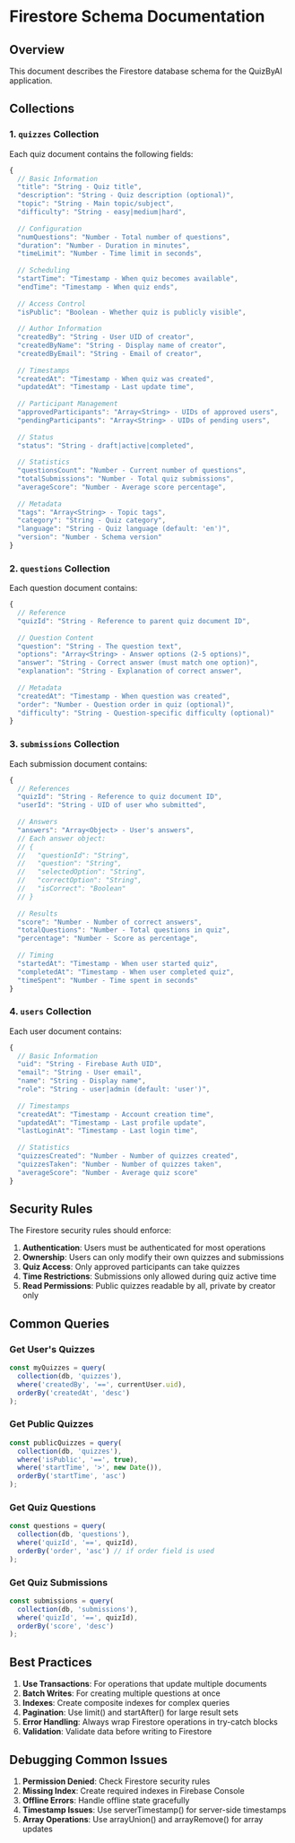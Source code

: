 # Firestore Schema Documentation

## Overview
This document describes the Firestore database schema for the QuizByAI application.

## Collections

### 1. `quizzes` Collection

Each quiz document contains the following fields:

```javascript
{
  // Basic Information
  "title": "String - Quiz title",
  "description": "String - Quiz description (optional)",
  "topic": "String - Main topic/subject",
  "difficulty": "String - easy|medium|hard",
  
  // Configuration
  "numQuestions": "Number - Total number of questions",
  "duration": "Number - Duration in minutes",
  "timeLimit": "Number - Time limit in seconds",
  
  // Scheduling
  "startTime": "Timestamp - When quiz becomes available",
  "endTime": "Timestamp - When quiz ends",
  
  // Access Control
  "isPublic": "Boolean - Whether quiz is publicly visible",
  
  // Author Information
  "createdBy": "String - User UID of creator",
  "createdByName": "String - Display name of creator",
  "createdByEmail": "String - Email of creator",
  
  // Timestamps
  "createdAt": "Timestamp - When quiz was created",
  "updatedAt": "Timestamp - Last update time",
  
  // Participant Management
  "approvedParticipants": "Array<String> - UIDs of approved users",
  "pendingParticipants": "Array<String> - UIDs of pending users",
  
  // Status
  "status": "String - draft|active|completed",
  
  // Statistics
  "questionsCount": "Number - Current number of questions",
  "totalSubmissions": "Number - Total quiz submissions",
  "averageScore": "Number - Average score percentage",
  
  // Metadata
  "tags": "Array<String> - Topic tags",
  "category": "String - Quiz category",
  "language": "String - Quiz language (default: 'en')",
  "version": "Number - Schema version"
}
```

### 2. `questions` Collection

Each question document contains:

```javascript
{
  // Reference
  "quizId": "String - Reference to parent quiz document ID",
  
  // Question Content
  "question": "String - The question text",
  "options": "Array<String> - Answer options (2-5 options)",
  "answer": "String - Correct answer (must match one option)",
  "explanation": "String - Explanation of correct answer",
  
  // Metadata
  "createdAt": "Timestamp - When question was created",
  "order": "Number - Question order in quiz (optional)",
  "difficulty": "String - Question-specific difficulty (optional)"
}
```

### 3. `submissions` Collection

Each submission document contains:

```javascript
{
  // References
  "quizId": "String - Reference to quiz document ID",
  "userId": "String - UID of user who submitted",
  
  // Answers
  "answers": "Array<Object> - User's answers",
  // Each answer object:
  // {
  //   "questionId": "String",
  //   "question": "String",
  //   "selectedOption": "String",
  //   "correctOption": "String",
  //   "isCorrect": "Boolean"
  // }
  
  // Results
  "score": "Number - Number of correct answers",
  "totalQuestions": "Number - Total questions in quiz",
  "percentage": "Number - Score as percentage",
  
  // Timing
  "startedAt": "Timestamp - When user started quiz",
  "completedAt": "Timestamp - When user completed quiz",
  "timeSpent": "Number - Time spent in seconds"
}
```

### 4. `users` Collection

Each user document contains:

```javascript
{
  // Basic Information
  "uid": "String - Firebase Auth UID",
  "email": "String - User email",
  "name": "String - Display name",
  "role": "String - user|admin (default: 'user')",
  
  // Timestamps
  "createdAt": "Timestamp - Account creation time",
  "updatedAt": "Timestamp - Last profile update",
  "lastLoginAt": "Timestamp - Last login time",
  
  // Statistics
  "quizzesCreated": "Number - Number of quizzes created",
  "quizzesTaken": "Number - Number of quizzes taken",
  "averageScore": "Number - Average quiz score"
}
```

## Security Rules

The Firestore security rules should enforce:

1. **Authentication**: Users must be authenticated for most operations
2. **Ownership**: Users can only modify their own quizzes and submissions
3. **Quiz Access**: Only approved participants can take quizzes
4. **Time Restrictions**: Submissions only allowed during quiz active time
5. **Read Permissions**: Public quizzes readable by all, private by creator only

## Common Queries

### Get User's Quizzes
```javascript
const myQuizzes = query(
  collection(db, 'quizzes'),
  where('createdBy', '==', currentUser.uid),
  orderBy('createdAt', 'desc')
);
```

### Get Public Quizzes
```javascript
const publicQuizzes = query(
  collection(db, 'quizzes'),
  where('isPublic', '==', true),
  where('startTime', '>', new Date()),
  orderBy('startTime', 'asc')
);
```

### Get Quiz Questions
```javascript
const questions = query(
  collection(db, 'questions'),
  where('quizId', '==', quizId),
  orderBy('order', 'asc') // if order field is used
);
```

### Get Quiz Submissions
```javascript
const submissions = query(
  collection(db, 'submissions'),
  where('quizId', '==', quizId),
  orderBy('score', 'desc')
);
```

## Best Practices

1. **Use Transactions**: For operations that update multiple documents
2. **Batch Writes**: For creating multiple questions at once
3. **Indexes**: Create composite indexes for complex queries
4. **Pagination**: Use limit() and startAfter() for large result sets
5. **Error Handling**: Always wrap Firestore operations in try-catch blocks
6. **Validation**: Validate data before writing to Firestore

## Debugging Common Issues

1. **Permission Denied**: Check Firestore security rules
2. **Missing Index**: Create required indexes in Firebase Console
3. **Offline Errors**: Handle offline state gracefully
4. **Timestamp Issues**: Use serverTimestamp() for server-side timestamps
5. **Array Operations**: Use arrayUnion() and arrayRemove() for array updates
